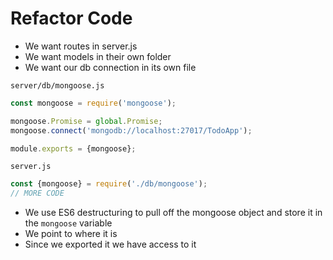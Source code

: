 # Refactor Code
* We want routes in server.js
* We want models in their own folder
* We want our db connection in its own file

`server/db/mongoose.js`

```js
const mongoose = require('mongoose');

mongoose.Promise = global.Promise;
mongoose.connect('mongodb://localhost:27017/TodoApp');

module.exports = {mongoose};
```

`server.js`

```js
const {mongoose} = require('./db/mongoose');
// MORE CODE
```

* We use ES6 destructuring to pull off the mongoose object and store it in the `mongoose` variable
* We point to where it is
* Since we exported it we have access to it




